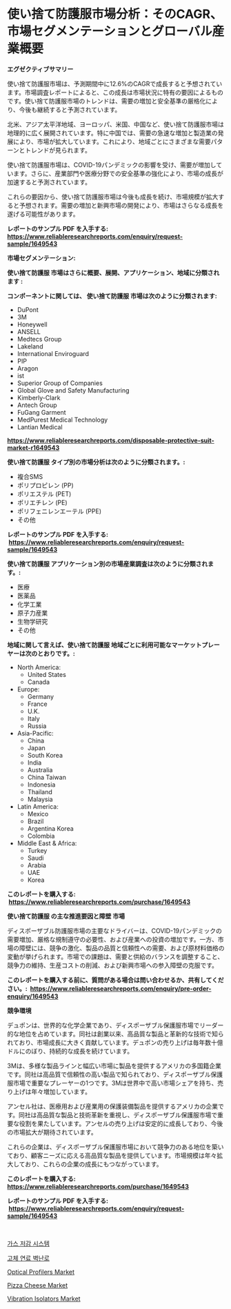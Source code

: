 <p><h1>使い捨て防護服市場分析：そのCAGR、市場セグメンテーションとグローバル産業概要</h1></p><p><strong>エグゼクティブサマリー</strong></p>
<p><p>使い捨て防護服市場は、予測期間中に12.6%のCAGRで成長すると予想されています。市場調査レポートによると、この成長は市場状況に特有の要因によるものです。使い捨て防護服市場のトレンドは、需要の増加と安全基準の厳格化により、今後も継続すると予測されています。</p><p>北米、アジア太平洋地域、ヨーロッパ、米国、中国など、使い捨て防護服市場は地理的に広く展開されています。特に中国では、需要の急速な増加と製造業の発展により、市場が拡大しています。これにより、地域ごとにさまざまな需要パターンとトレンドが見られます。</p><p>使い捨て防護服市場は、COVID-19パンデミックの影響を受け、需要が増加しています。さらに、産業部門や医療分野での安全基準の強化により、市場の成長が加速すると予測されています。</p><p>これらの要因から、使い捨て防護服市場は今後も成長を続け、市場規模が拡大すると予想されます。需要の増加と新興市場の開発により、市場はさらなる成長を遂げる可能性があります。</p></p>
<p><strong>レポートのサンプル PDF を入手する: <a href="https://www.reliableresearchreports.com/enquiry/request-sample/1649543">https://www.reliableresearchreports.com/enquiry/request-sample/1649543</a></strong></p>
<p><strong>市場セグメンテーション:</strong></p>
<p><strong> 使い捨て防護服 市場はさらに概要、展開、アプリケーション、地域に分類されます :</strong></p>
<p><strong>コンポーネントに関しては、 使い捨て防護服 市場は次のように分類されます: &nbsp;</strong></p>
<p><ul><li>DuPont</li><li>3M</li><li>Honeywell</li><li>ANSELL</li><li>Medtecs Group</li><li>Lakeland</li><li>International Enviroguard</li><li>PIP</li><li>Aragon</li><li>ist</li><li>Superior Group of Companies</li><li>Global Glove and Safety Manufacturing</li><li>Kimberly-Clark</li><li>Antech Group</li><li>FuGang Garment</li><li>MedPurest Medical Technology</li><li>Lantian Medical</li></ul></p>
<p><strong><a href="https://www.reliableresearchreports.com/disposable-protective-suit-market-r1649543">https://www.reliableresearchreports.com/disposable-protective-suit-market-r1649543</a></strong></p>
<p><strong> 使い捨て防護服 タイプ別の市場分析は次のように分類されます。:</strong></p>
<p><ul><li>複合SMS</li><li>ポリプロピレン (PP)</li><li>ポリエステル (PET)</li><li>ポリエチレン (PE)</li><li>ポリフェニレンエーテル (PPE)</li><li>その他</li></ul></p>
<p><strong>レポートのサンプル PDF を入手する: &nbsp;<a href="https://www.reliableresearchreports.com/enquiry/request-sample/1649543">https://www.reliableresearchreports.com/enquiry/request-sample/1649543</a></strong></p>
<p><strong> 使い捨て防護服 アプリケーション別の市場産業調査は次のように分類されます。:</strong></p>
<p><ul><li>医療</li><li>医薬品</li><li>化学工業</li><li>原子力産業</li><li>生物学研究</li><li>その他</li></ul></p>
<p><strong>地域に関して言えば、使い捨て防護服 地域ごとに利用可能なマーケットプレーヤーは次のとおりです。:</strong></p>
<p><ul>
    <li>
        North America:
        <ul>
            <li>United States</li>
            <li>Canada</li>
        </ul>
    </li>
    <li>
        Europe:
        <ul>
            <li>Germany</li>
            <li>France</li>
            <li>U.K.</li>
            <li>Italy</li>
            <li>Russia</li>
        </ul>
    </li>
    <li>
        Asia-Pacific:
        <ul>
            <li>China</li>
            <li>Japan</li>
            <li>South Korea</li>
            <li>India</li>
            <li>Australia</li>
            <li>China Taiwan</li>
            <li>Indonesia</li>
            <li>Thailand</li>
            <li>Malaysia</li>
        </ul>
    </li>
    <li>
        Latin America:
        <ul>
            <li>Mexico</li>
            <li>Brazil</li>
            <li>Argentina Korea</li>
            <li>Colombia</li>
        </ul>
    </li>
    <li>
        Middle East & Africa:
        <ul>
            <li>Turkey</li>
            <li>Saudi</li>
            <li>Arabia</li>
            <li>UAE</li>
            <li>Korea</li>
        </ul>
    </li>
    </ul></p>
<p><strong>このレポートを購入する: &nbsp;<a href="https://www.reliableresearchreports.com/purchase/1649543">https://www.reliableresearchreports.com/purchase/1649543</a></strong></p>
<p><strong>使い捨て防護服 の主な推進要因と障壁 市場</strong></p>
<p><p>ディスポーザブル防護服市場の主要なドライバーは、COVID-19パンデミックの需要増加、厳格な規制遵守の必要性、および産業への投資の増加です。一方、市場の障壁には、競争の激化、製品の品質と信頼性への需要、および原材料価格の変動が挙げられます。市場での課題は、需要と供給のバランスを調整すること、競争力の維持、生産コストの削減、および新興市場への参入障壁の克服です。</p></p>
<p><strong>このレポートを購入する前に、質問がある場合は問い合わせるか、共有してください。:&nbsp; <a href="https://www.reliableresearchreports.com/enquiry/pre-order-enquiry/1649543">https://www.reliableresearchreports.com/enquiry/pre-order-enquiry/1649543</a></strong></p>
<p><strong>競争環境</strong></p>
<p><p>デュポンは、世界的な化学企業であり、ディスポーザブル保護服市場でリーダー的な地位を占めています。同社は創業以来、高品質な製品と革新的な技術で知られており、市場成長に大きく貢献しています。デュポンの売り上げは毎年数十億ドルにのぼり、持続的な成長を続けています。</p><p>3Mは、多様な製品ラインと幅広い市場に製品を提供するアメリカの多国籍企業です。同社は高品質で信頼性の高い製品で知られており、ディスポーザブル保護服市場で重要なプレーヤーの1つです。3Mは世界中で高い市場シェアを持ち、売り上げは年々増加しています。</p><p>アンセル社は、医療用および産業用の保護装備製品を提供するアメリカの企業です。同社は高品質な製品と技術革新を重視し、ディスポーザブル保護服市場で重要な役割を果たしています。アンセルの売り上げは安定的に成長しており、今後の市場拡大が期待されています。</p><p>これらの企業は、ディスポーザブル保護服市場において競争力のある地位を築いており、顧客ニーズに応える高品質な製品を提供しています。市場規模は年々拡大しており、これらの企業の成長にもつながっています。</p></p>
<p><strong>このレポートを購入する: &nbsp; <a href="https://www.reliableresearchreports.com/purchase/1649543">https://www.reliableresearchreports.com/purchase/1649543</a></strong></p>
<p><strong>レポートのサンプル PDF を入手する: &nbsp;<a href="https://www.reliableresearchreports.com/enquiry/request-sample/1649543">https://www.reliableresearchreports.com/enquiry/request-sample/1649543</a></strong><strong></strong></p>
<p>&nbsp;</p>
<p><p><a href="https://github.com/Skyleitney456456/Market-Research-Report-List-1/blob/main/814940526191.md">가스 저감 시스템</a></p><p><a href="https://github.com/vs10l4sfg5c/Market-Research-Report-List-1/blob/main/773305426190.md">고체 연료 벽난로</a></p><p><a href="https://view.publitas.com/reportprime-1/optical-profilers-market-analysis-and-sze-forecasted-for-period-from-2024-to-2031/">Optical Profilers Market</a></p><p><a href="https://natural-crush-b99.notion.site/Pizza-Cheese-Market-Trends-Forecast-and-Competitive-Analysis-to-2031-0e04414693fd4715bbf15ed087ede8a6">Pizza Cheese Market</a></p><p><a href="https://github.com/bmorecock/Market-Research-Report-List-2/blob/main/vibration-isolators-market.md">Vibration Isolators Market</a></p></p>
